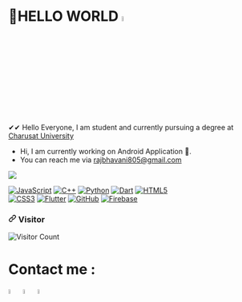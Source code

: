# 👋HELLO WORLD  <img src="https://www.animatedimages.org/data/media/1667/animated-world-globe-image-0036.gif"  width="5%"/> 

✔✔  Hello Everyone, I am student and currently pursuing a degree at [Charusat University](https://www.charusat.ac.in/)
 - Hi, I am currently  working on Android Application 📱.
 - You can reach me via rajbhavani805@gmail.com
 
<img src = "https://github-readme-stats.vercel.app/api?username=Rajbhavani007&&show_icons=true&title_color=ffffff&icon_color=bb2acf&text_color=daf7dc&bg_color=151515">

<p><a target="_blank" rel="noopener noreferrer" href="https://camo.githubusercontent.com/b7cb856d6c14e9b6e5c1e46cf5f30210472df1c67bbbf1de1da8c6698cae6eb6/68747470733a2f2f696d672e736869656c64732e696f2f62616467652f2d4a6176615363726970742d2532334637444631433f7374796c653d666f722d7468652d6261646765266c6f676f3d6a617661736372697074266c6f676f436f6c6f723d303030303030266c6162656c436f6c6f723d25323346374446314326636f6c6f723d253233464643453541"><img src="https://camo.githubusercontent.com/b7cb856d6c14e9b6e5c1e46cf5f30210472df1c67bbbf1de1da8c6698cae6eb6/68747470733a2f2f696d672e736869656c64732e696f2f62616467652f2d4a6176615363726970742d2532334637444631433f7374796c653d666f722d7468652d6261646765266c6f676f3d6a617661736372697074266c6f676f436f6c6f723d303030303030266c6162656c436f6c6f723d25323346374446314326636f6c6f723d253233464643453541" alt="JavaScript" data-canonical-src="https://img.shields.io/badge/-JavaScript-%23F7DF1C?style=for-the-badge&amp;logo=javascript&amp;logoColor=000000&amp;labelColor=%23F7DF1C&amp;color=%23FFCE5A" style="max-width:100%;"></a>
<a target="_blank" rel="noopener noreferrer" href="https://camo.githubusercontent.com/121f5000155889c0642b8a6b2a33a7f5fbe5c32d9133dac405ac269da15fcf94/68747470733a2f2f696d672e736869656c64732e696f2f62616467652f432532422532422d3030353939433f7374796c653d666f722d7468652d6261646765266c6f676f3d63253242253242266c6f676f436f6c6f723d7768697465"><img src="https://camo.githubusercontent.com/121f5000155889c0642b8a6b2a33a7f5fbe5c32d9133dac405ac269da15fcf94/68747470733a2f2f696d672e736869656c64732e696f2f62616467652f432532422532422d3030353939433f7374796c653d666f722d7468652d6261646765266c6f676f3d63253242253242266c6f676f436f6c6f723d7768697465" alt="C++" data-canonical-src="https://img.shields.io/badge/C%2B%2B-00599C?style=for-the-badge&amp;logo=c%2B%2B&amp;logoColor=white" style="max-width:100%;"></a>
<a target="_blank" rel="noopener noreferrer" href="https://camo.githubusercontent.com/9763a6a5c2f3f0c0aa192b5b4f016d250dd028a6cefbee76d57b7b880289a451/687474703a2f2f696d672e736869656c64732e696f2f62616467652f2d507974686f6e2d3337373641423f7374796c653d666f722d7468652d6261646765266c6f676f3d707974686f6e266c6f676f436f6c6f723d666666666666"><img src="https://camo.githubusercontent.com/9763a6a5c2f3f0c0aa192b5b4f016d250dd028a6cefbee76d57b7b880289a451/687474703a2f2f696d672e736869656c64732e696f2f62616467652f2d507974686f6e2d3337373641423f7374796c653d666f722d7468652d6261646765266c6f676f3d707974686f6e266c6f676f436f6c6f723d666666666666" alt="Python" data-canonical-src="http://img.shields.io/badge/-Python-3776AB?style=for-the-badge&amp;logo=python&amp;logoColor=ffffff" style="max-width:100%;"></a>
<a target="_blank" rel="noopener noreferrer" href="https://camo.githubusercontent.com/4cfe18471a1e04d323974c7ff4e71b9ea2308d32a660d7b5c9b7f895e9d8e05f/68747470733a2f2f696d672e736869656c64732e696f2f62616467652f446172742d3031373543323f7374796c653d666f722d7468652d6261646765266c6f676f3d64617274266c6f676f436f6c6f723d7768697465"><img src="https://camo.githubusercontent.com/4cfe18471a1e04d323974c7ff4e71b9ea2308d32a660d7b5c9b7f895e9d8e05f/68747470733a2f2f696d672e736869656c64732e696f2f62616467652f446172742d3031373543323f7374796c653d666f722d7468652d6261646765266c6f676f3d64617274266c6f676f436f6c6f723d7768697465" alt="Dart" data-canonical-src="https://img.shields.io/badge/Dart-0175C2?style=for-the-badge&amp;logo=dart&amp;logoColor=white" style="max-width:100%;"></a>
<a target="_blank" rel="noopener noreferrer" href="https://camo.githubusercontent.com/3089cae634b5524ec733e53b19f3f74ce09ef61897baf5f114620ebfc3916384/68747470733a2f2f696d672e736869656c64732e696f2f62616467652f2d48544d4c352d2532334534344432373f7374796c653d666f722d7468652d6261646765266c6f676f3d68746d6c35266c6f676f436f6c6f723d666666666666"><img src="https://camo.githubusercontent.com/3089cae634b5524ec733e53b19f3f74ce09ef61897baf5f114620ebfc3916384/68747470733a2f2f696d672e736869656c64732e696f2f62616467652f2d48544d4c352d2532334534344432373f7374796c653d666f722d7468652d6261646765266c6f676f3d68746d6c35266c6f676f436f6c6f723d666666666666" alt="HTML5" data-canonical-src="https://img.shields.io/badge/-HTML5-%23E44D27?style=for-the-badge&amp;logo=html5&amp;logoColor=ffffff" style="max-width:100%;"></a>
 <br>
<a target="_blank" rel="noopener noreferrer" href="https://camo.githubusercontent.com/d7ce8be22991a6e4963df7952c0a65accd4441d325ea256c672cff3946f641bc/68747470733a2f2f696d672e736869656c64732e696f2f62616467652f2d435353332d2532333135373242363f7374796c653d666f722d7468652d6261646765266c6f676f3d63737333"><img src="https://camo.githubusercontent.com/d7ce8be22991a6e4963df7952c0a65accd4441d325ea256c672cff3946f641bc/68747470733a2f2f696d672e736869656c64732e696f2f62616467652f2d435353332d2532333135373242363f7374796c653d666f722d7468652d6261646765266c6f676f3d63737333" alt="CSS3" data-canonical-src="https://img.shields.io/badge/-CSS3-%231572B6?style=for-the-badge&amp;logo=css3" style="max-width:100%;"></a>
<a target="_blank" rel="noopener noreferrer" href="https://camo.githubusercontent.com/1994e9cf3b0ad01831975faafe9e8c7ead09cf24b8d5fb6ca45a5d38b4d33549/68747470733a2f2f696d672e736869656c64732e696f2f62616467652f466c75747465722d3032353639423f7374796c653d666f722d7468652d6261646765266c6f676f3d666c7574746572266c6f676f436f6c6f723d7768697465"><img src="https://camo.githubusercontent.com/1994e9cf3b0ad01831975faafe9e8c7ead09cf24b8d5fb6ca45a5d38b4d33549/68747470733a2f2f696d672e736869656c64732e696f2f62616467652f466c75747465722d3032353639423f7374796c653d666f722d7468652d6261646765266c6f676f3d666c7574746572266c6f676f436f6c6f723d7768697465" alt="Flutter" data-canonical-src="https://img.shields.io/badge/Flutter-02569B?style=for-the-badge&amp;logo=flutter&amp;logoColor=white" style="max-width:100%;"></a>
<a target="_blank" rel="noopener noreferrer" href="https://camo.githubusercontent.com/a331c9dd7067cf97c52a7f9745404be766537300a2638cc95d3f856c566bf55c/68747470733a2f2f696d672e736869656c64732e696f2f62616467652f2d4769744875622d3138313731373f7374796c653d666f722d7468652d6261646765266c6f676f3d676974687562"><img src="https://camo.githubusercontent.com/a331c9dd7067cf97c52a7f9745404be766537300a2638cc95d3f856c566bf55c/68747470733a2f2f696d672e736869656c64732e696f2f62616467652f2d4769744875622d3138313731373f7374796c653d666f722d7468652d6261646765266c6f676f3d676974687562" alt="GitHub" data-canonical-src="https://img.shields.io/badge/-GitHub-181717?style=for-the-badge&amp;logo=github" style="max-width:100%;"></a>
<a target="_blank" rel="noopener noreferrer" href="https://camo.githubusercontent.com/a3a8cb2bfecea7c25e1fb3a44475fb16fd1fe059e89921857e999577cc1ae379/68747470733a2f2f696d672e736869656c64732e696f2f62616467652f2d46697265626173652d4646434132383f7374796c653d666f722d7468652d6261646765266c6f676f3d6669726562617365266c6f676f436f6c6f723d666666666666"><img src="https://camo.githubusercontent.com/a3a8cb2bfecea7c25e1fb3a44475fb16fd1fe059e89921857e999577cc1ae379/68747470733a2f2f696d672e736869656c64732e696f2f62616467652f2d46697265626173652d4646434132383f7374796c653d666f722d7468652d6261646765266c6f676f3d6669726562617365266c6f676f436f6c6f723d666666666666" alt="Firebase" data-canonical-src="https://img.shields.io/badge/-Firebase-FFCA28?style=for-the-badge&amp;logo=firebase&amp;logoColor=ffffff" style="max-width:100%;"></a>
</p>

<h3>
<a id="user-content-visitors" class="anchor" aria-hidden="true" href="#visitors"><svg class="octicon octicon-link" viewBox="0 0 16 16" version="1.1" width="16" height="16" aria-hidden="true"><path fill-rule="evenodd" d="M7.775 3.275a.75.75 0 001.06 1.06l1.25-1.25a2 2 0 112.83 2.83l-2.5 2.5a2 2 0 01-2.83 0 .75.75 0 00-1.06 1.06 3.5 3.5 0 004.95 0l2.5-2.5a3.5 3.5 0 00-4.95-4.95l-1.25 1.25zm-4.69 9.64a2 2 0 010-2.83l2.5-2.5a2 2 0 012.83 0 .75.75 0 001.06-1.06 3.5 3.5 0 00-4.95 0l-2.5 2.5a3.5 3.5 0 004.95 4.95l1.25-1.25a.75.75 0 00-1.06-1.06l-1.25 1.25a2 2 0 01-2.83 0z"></path></svg></a>
 Visitor
 </h3>
<img src="https://camo.githubusercontent.com/ae2c4c83b06472076f47d9030bb4e2fa4d5f0be1999877cfbf859661866b0382/68747470733a2f2f70726f66696c652d636f756e7465722e676c697463682e6d652f53706964792d63727970746f2f636f756e742e737667" alt="Visitor Count" data-canonical-src="https://profile-counter.glitch.me/Rajbhavani007/count.svg" style="max-width:100%;">

# Contact me :
<a href =" https://www.linkedin.com/in/raj-bhavani-97b4341a2"><img src="https://www.vectorico.com/wp-content/uploads/2018/02/LinkedIn-Icon-Square-300x300.png" width="5%" ></a>
<a href ="https://www.instagram.com/morningstarr_07/"><img src="https://upload.wikimedia.org/wikipedia/commons/9/95/Instagram_logo_2022.svg" width="5%" ></a>
<a href ="https://www.facebook.com/raj.bhavani.56"><img src="https://cdn.pixabay.com/photo/2017/06/22/06/22/facebook-2429746_960_720.png" width="5%" ></a>

